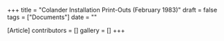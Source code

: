 +++
title = "Colander Installation Print-Outs (February 1983)"
draft = false
tags = ["Documents"]
date = ""

[Article]
contributors = []
gallery = []
+++
